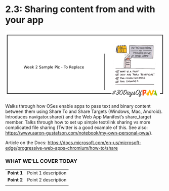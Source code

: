 # 2.3: Sharing content from and with your app

![Placeholder Banner Only. Replace when final assets ready.](_media/day-01.png)

Walks through how OSes enable apps to pass text and binary content between them using Share To and Share Targets (Windows, Mac, Android). Introduces navigator.share() and the Web App Manifest’s share_target member. Talks through how to set up simple text/link sharing vs more complicated file sharing (Twitter is a good example of this. See also: https://www.aaron-gustafson.com/notebook/my-own-personal-pwa/).

Article on the Docs: https://docs.microsoft.com/en-us/microsoft-edge/progressive-web-apps-chromium/how-to/share

### WHAT WE'LL COVER TODAY

| | |
|:--|:--- |
| **Point 1** | Point 1 description|
| **Point 2** | Point 2 description |
| |

<br/>